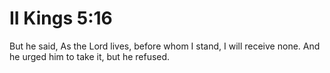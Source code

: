 # II Kings 5:16

But he said, As the Lord lives, before whom I stand, I will receive none. And he urged him to take it, but he refused.
